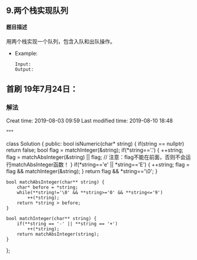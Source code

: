 ## 9.两个栈实现队列
#### 题目描述
用两个栈实现一个队列，包含入队和出队操作。
- Example:
    ```
    Input: 
    Output: 
    ```  
## 首刷 19年7月24日：
### 解法



Creat time: 2019-08-03 09:59
Last modified time: 2019-08-10 18:48


"""

class Solution {
public:
    bool isNumeric(char* string) {
        if(string == nullptr) return false;
        bool flag = matchInteger(&string);
        if(*string=='.') {
            ++string;
            flag = matchAbsInteger(&string) || flag;  // 注意：flag不能在前面，否则不会运行matchAbsInteger函数！
        }
        if(*string=='e' || *string=='E') {
            ++string;
            flag = flag && matchInteger(&string);
        }
        return flag && *string=='\0';
    }

    bool matchAbsInteger(char** string) {
        char* before = *string;
        while(**string!='\0' && **string>='0' && **string<='9')
            ++(*string);
        return *string > before;
    }

    bool matchInteger(char** string) {
        if(**string == '-' || **string == '+')
            ++(*string);
        return matchAbsInteger(string);
    }
};